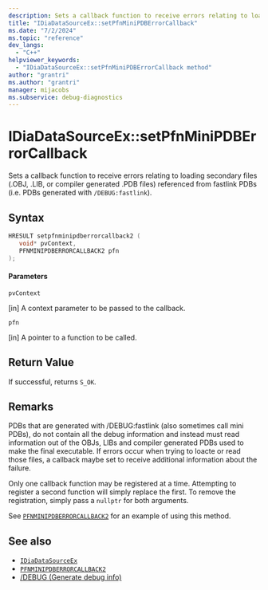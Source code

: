 ```yaml
---
description: Sets a callback function to receive errors relating to loading secondary files referenced from fastlink PDBs.
title: "IDiaDataSourceEx::setPfnMiniPDBErrorCallback"
ms.date: "7/2/2024"
ms.topic: "reference"
dev_langs:
  - "C++"
helpviewer_keywords:
  - "IDiaDataSourceEx::setPfnMiniPDBErrorCallback method"
author: "grantri"
ms.author: "grantri"
manager: mijacobs
ms.subservice: debug-diagnostics
---
```


# IDiaDataSourceEx::setPfnMiniPDBErrorCallback

Sets a callback function to receive errors relating to loading secondary files (.OBJ, .LIB, or compiler generated .PDB  files) referenced from fastlink PDBs (i.e. PDBs generated with `/DEBUG:fastlink`).

## Syntax

```c++
HRESULT setpfnminipdberrorcallback2 (
   void* pvContext,
   PFNMINIPDBERRORCALLBACK2 pfn
);
```

#### Parameters

`pvContext`

[in] A context parameter to be passed to the callback.

`pfn`

[in] A pointer to a function to be called.

## Return Value

If successful, returns `S_OK`.

## Remarks

PDBs that are generated with /DEBUG:fastlink (also sometimes call mini PDBs), do not contain all the debug information and instead must read information out of the OBJs, LIBs and compiler generated PDBs used to make the final executable.  If errors occur when trying to loacte or read those files, a callback maybe set to receive additional information about the failure.

Only one callback function may be registered at a time. Attempting to register a second function will simply replace the first. To remove the registration, simply pass a `nullptr` for both arguments.

See [`PFNMINIPDBERRORCALLBACK2`](../../debugger/debug-interface-access/pfnminipdberrorcallback2.md) for an example of using this method.

## See also

- [`IDiaDataSourceEx`](../../debugger/debug-interface-access/idiadatasourceex.md)
- [`PFNMINIPDBERRORCALLBACK2`](../../debugger/debug-interface-access/pfnminipdberrorcallback2.md)
- [/DEBUG (Generate debug info)](/cpp/build/reference/debug-generate-debug-info)
